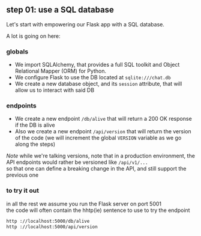## step 01: use a SQL database

Let's start with empowering our Flask app with a SQL database.

A lot is going on here:

### globals

- We import SQLAlchemy, that provides a full SQL toolkit and Object Relational Mapper (ORM) for Python.
- We configure Flask to use the DB located at `sqlite:///chat.db`
- We create a new database object, and its `session` attribute, that will allow us to interact with said DB

### endpoints

- We create a new endpoint `/db/alive` that will return a 200 OK response if the DB is alive
- Also we create a new endpoint `/api/version` that will return the version of
  the code (we will increment the global `VERSION` variable as we go along the
  steps)

*Note* while we're talking versions, note that in a production environment, the
API endpoints would rather be versioned like `/api/v1/...`  
so that one can define a breaking change in the API, and still support the previous one

### to try it out

in all the rest we assume you run the Flask server on port 5001  
the code will often contain the hhtp(ie) sentence to use to try the endpoint

```bash
http ://localhost:5000/db/alive
http ://localhost:5000/api/version
```
